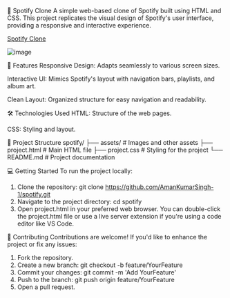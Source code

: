 🎵 Spotify Clone
A simple web-based clone of Spotify built using HTML and CSS. This project replicates the visual design of Spotify's user interface, providing a responsive and interactive experience.

[Spotify Clone](https://amankumarsingh-1.github.io/spotify/)

![image](https://github.com/user-attachments/assets/ff9d48df-8a08-478f-8c0b-d1f1d9fd772d)

🚀 Features
Responsive Design: Adapts seamlessly to various screen sizes.

Interactive UI: Mimics Spotify's layout with navigation bars, playlists, and album art.

Clean Layout: Organized structure for easy navigation and readability.

🛠️ Technologies Used
HTML: Structure of the web pages.

CSS: Styling and layout.

📂 Project Structure
spotify/
├── assets/          # Images and other assets
├── project.html     # Main HTML file
├── project.css      # Styling for the project
└── README.md        # Project documentation


💻 Getting Started
To run the project locally:

1. Clone the repository: git clone https://github.com/AmanKumarSingh-1/spotify.git
2. Navigate to the project directory: cd spotify
3. Open project.html in your preferred web browser. You can double-click the project.html file or use a live server extension if you're using a code editor like VS Code.

🤝 Contributing
Contributions are welcome! If you'd like to enhance the project or fix any issues:

1. Fork the repository.
2. Create a new branch: git checkout -b feature/YourFeature
3. Commit your changes: git commit -m 'Add YourFeature'
4. Push to the branch: git push origin feature/YourFeature
5. Open a pull request.


